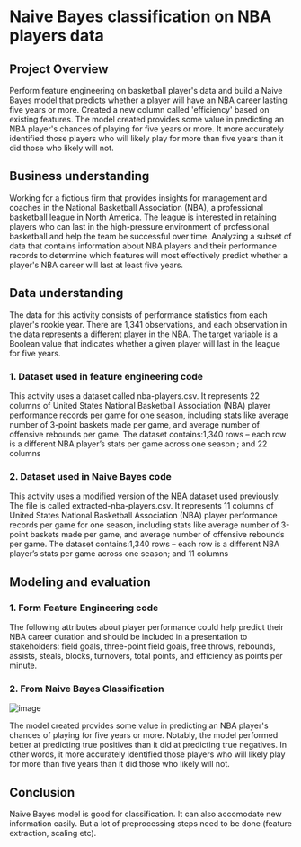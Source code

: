 # Naive Bayes classification on NBA players data
## Project Overview
 Perform feature engineering on basketball player's data and build a Naive Bayes model that predicts whether a player will have an NBA career lasting five years or more. Created a new column called 'efficiency' based on existing features. The model created provides some value in predicting an NBA player's chances of playing for five years or more. It more accurately identified those players who will likely play for more than five years than it did those who likely will not.
 ## Business understanding
Working for a fictious firm that provides insights for management and coaches in the National Basketball Association (NBA), a professional basketball league in North America. The league is interested in retaining players who can last in the high-pressure environment of professional basketball and help the team be successful over time. Analyzing a subset of data that contains information about NBA players and their performance records to determine which features will most effectively predict whether a player's NBA career will last at least five years.
## Data understanding
The data for this activity consists of performance statistics from each player's rookie year. There are 1,341 observations, and each observation in the data represents a different player in the NBA. The target variable is a Boolean value that indicates whether a given player will last in the league for five years. 
### 1. Dataset used in feature engineering code
   This activity uses a dataset called nba-players.csv. It represents 22 columns of United States National Basketball Association (NBA) player performance records per game for one season, including stats like average number of 3-point baskets made per game, and average number of offensive rebounds per game. The dataset contains:1,340 rows – each row is a different NBA player’s stats per game across one season ; and 22 columns
### 2.  Dataset used in Naive Bayes code
   This activity uses a modified version of the NBA dataset used previously. The file is called extracted-nba-players.csv. It represents 11 columns of United States National Basketball Association (NBA) player performance records per game for one season, including stats like average number of 3-point baskets made per game, and average number of offensive rebounds per game. The dataset contains:1,340 rows – each row is a different NBA player’s stats per game across one season; and 11 columns
## Modeling and evaluation
### 1. Form Feature Engineering code
The following attributes about player performance could help predict their NBA career duration and should be included in a presentation to stakeholders: field goals, three-point field goals, free throws, rebounds, assists, steals, blocks, turnovers, total points, and efficiency as points per minute.
### 2. From Naive Bayes Classification
![image](https://github.com/Anisha-kk/Machine-Learning---Supervised-Learning/assets/152973245/d1a6895c-ebd8-4fda-ab75-0e261ab96dfd)

The model created provides some value in predicting an NBA player's chances of playing for five years or more. Notably, the model performed better at predicting true positives than it did at predicting true negatives. In other words, it more accurately identified those players who will likely play for more than five years than it did those who likely will not.
## Conclusion
Naive Bayes model is good for classification. It can also accomodate new information easily. But a lot of preprocessing steps need to be done (feature extraction, scaling etc).


